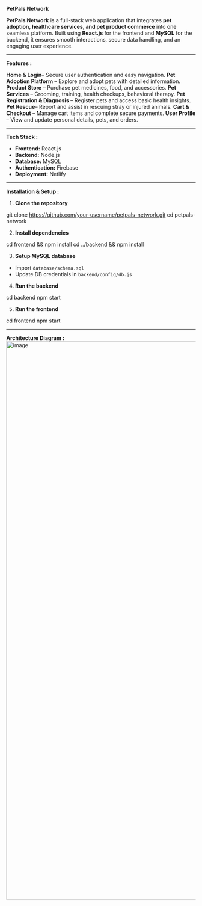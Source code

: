 **PetPals Network**

**PetPals Network** is a full-stack web application that integrates **pet adoption, healthcare services, and pet product commerce** into one seamless platform. Built using **React.js** for the frontend and **MySQL** for the backend, it ensures smooth interactions, secure data handling, and an engaging user experience.

---

**Features :**

**Home & Login**– Secure user authentication and easy navigation.
**Pet Adoption Platform** – Explore and adopt pets with detailed information.
**Product Store** – Purchase pet medicines, food, and accessories.
**Pet Services** – Grooming, training, health checkups, behavioral therapy.
**Pet Registration & Diagnosis** – Register pets and access basic health insights.
**Pet Rescue**– Report and assist in rescuing stray or injured animals.
**Cart & Checkout** – Manage cart items and complete secure payments.
**User Profile** – View and update personal details, pets, and orders.

---

**Tech Stack :**

* **Frontend:** React.js
* **Backend:** Node.js
* **Database:** MySQL
* **Authentication:** Firebase
* **Deployment:** Netlify

---

**Installation & Setup :**

1. **Clone the repository**


git clone https://github.com/your-username/petpals-network.git
cd petpals-network


2. **Install dependencies**


cd frontend && npm install
cd ../backend && npm install

3. **Setup MySQL database**

* Import `database/schema.sql`
* Update DB credentials in `backend/config/db.js`

4. **Run the backend**


cd backend
npm start


5. **Run the frontend**


cd frontend
npm start


---
**Architecture Diagram :**
<img width="1118" height="1486" alt="image" src="https://github.com/user-attachments/assets/c25f65ca-c4df-41fe-a2ec-f5755dd1a3f0" />




